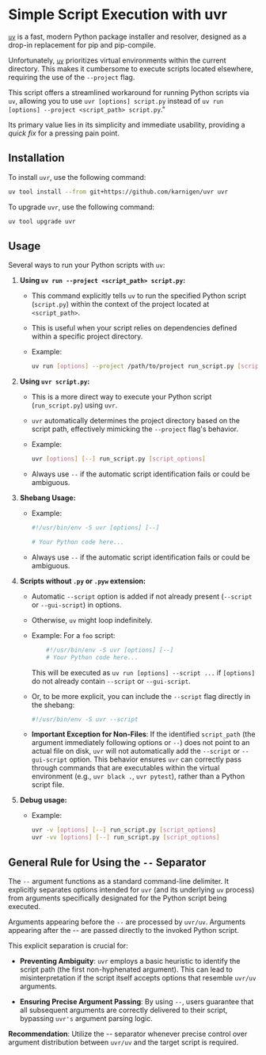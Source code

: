 

# Simple Script Execution with uvr

[`uv`](https://github.com/astral-sh/uv.git) is a fast, modern Python package installer and resolver, designed as a drop-in replacement for pip and pip-compile.

Unfortunately, [`uv`](https://github.com/astral-sh/uv.git)
prioritizes virtual environments within the current directory. This makes it cumbersome to execute scripts located elsewhere, requiring the use of the `--project` flag.

This script offers a streamlined workaround for running Python scripts via `uv`, allowing you to use `uvr [options] script.py` instead of `uv run [options] --project <script_path> script.py`."

Its primary value lies in its simplicity and immediate usability, providing a *quick fix* for a pressing pain point.


## Installation

To install `uvr`, use the following command:

```bash
uv tool install --from git+https://github.com/karnigen/uvr uvr
```

To upgrade `uvr`, use the following command:

```bash
uv tool upgrade uvr
```



## Usage

Several ways to run your Python scripts with `uv`:

1.  **Using `uv run --project <script_path> script.py`:**

    * This command explicitly tells `uv` to run the specified Python script (`script.py`) within the context of the project located at `<script_path>`.
    * This is useful when your script relies on dependencies defined within a specific project directory.
    * Example:

        ```bash
        uv run [options] --project /path/to/project run_script.py [script_options]
        ```

2.  **Using `uvr script.py`:**

    * This is a more direct way to execute your Python script (`run_script.py`) using `uvr`.
    * `uvr` automatically determines the project directory based on the script path, effectively mimicking the `--project` flag's behavior.
    * Example:

        ```bash
        uvr [options] [--] run_script.py [script_options]
        ```
    * Always use `--` if the automatic script identification fails or could be ambiguous.


3.  **Shebang Usage:**

    * Example:

        ```python
        #!/usr/bin/env -S uvr [options] [--]

        # Your Python code here...
        ```
    * Always use `--` if the automatic script identification fails or could be ambiguous.

4. **Scripts without `.py` or `.pyw` extension:**
    * Automatic `--script` option is added if not already present (`--script` or `--gui-script`) in options.
    * Otherwise, `uv` might loop indefinitely.

    * Example: For a `foo` script:

        ```python
            #!/usr/bin/env -S uvr [options] [--]
            # Your Python code here...
        ```

        This will be executed as `uv run [options] --script ...` if `[options]` do not already contain `--script` or `--gui-script`.

    * Or, to be more explicit, you can include the `--script`  flag directly in the shebang:

        ```python
        #!/usr/bin/env -S uvr --script
        ```

    * **Important Exception for Non-Files**: If the identified `script_path` (the argument immediately following options or `--`) does not point to an actual file on disk, `uvr` will not automatically add the `--script` or `--gui-script` option. This behavior ensures `uvr` can correctly pass through commands that are executables within the virtual environment (e.g., `uvr black .`, `uvr pytest`), rather than a Python script file.


5.  **Debug usage:**
    * Example:
        ```bash
        uvr -v [options] [--] run_script.py [script_options]
        uvr -vv [options] [--] run_script.py [script_options]
        ```


## General Rule for Using the `--` Separator
The `--` argument functions as a standard command-line delimiter. It explicitly separates options intended for `uvr` (and its underlying `uv` process) from arguments specifically designated for the Python script being executed.

Arguments appearing before the `--` are processed by `uvr/uv`. Arguments appearing after the -- are passed directly to the invoked Python script.

This explicit separation is crucial for:

* **Preventing Ambiguity**: `uvr` employs a basic heuristic to identify the script path (the first non-hyphenated argument). This can lead to misinterpretation if the script itself accepts options that resemble `uvr/uv` arguments.

* **Ensuring Precise Argument Passing**: By using `--`, users guarantee that all subsequent arguments are correctly delivered to their script, bypassing `uvr's` argument parsing logic.

**Recommendation**: Utilize the -- separator whenever precise control over argument distribution between `uvr/uv` and the target script is required.


